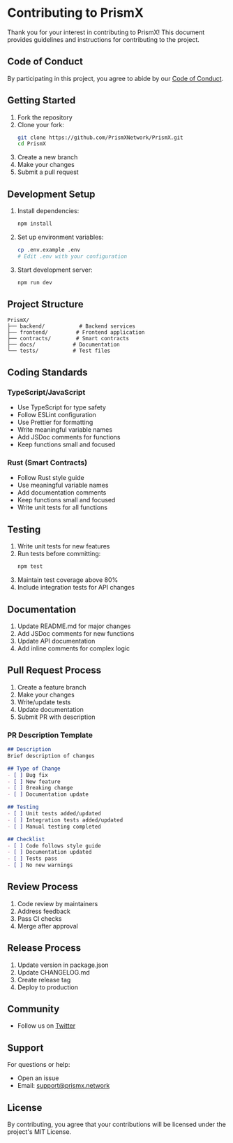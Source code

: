 # Contributing to PrismX

Thank you for your interest in contributing to PrismX! This document provides guidelines and instructions for contributing to the project.

## Code of Conduct

By participating in this project, you agree to abide by our [Code of Conduct](CODE_OF_CONDUCT.md).

## Getting Started

1. Fork the repository
2. Clone your fork:
   ```bash
   git clone https://github.com/PrismXNetwork/PrismX.git
   cd PrismX
   ```
3. Create a new branch
4. Make your changes
5. Submit a pull request

## Development Setup

1. Install dependencies:
   ```bash
   npm install
   ```

2. Set up environment variables:
   ```bash
   cp .env.example .env
   # Edit .env with your configuration
   ```

3. Start development server:
   ```bash
   npm run dev
   ```

## Project Structure

```
PrismX/
├── backend/           # Backend services
├── frontend/         # Frontend application
├── contracts/        # Smart contracts
├── docs/            # Documentation
└── tests/           # Test files
```

## Coding Standards

### TypeScript/JavaScript

- Use TypeScript for type safety
- Follow ESLint configuration
- Use Prettier for formatting
- Write meaningful variable names
- Add JSDoc comments for functions
- Keep functions small and focused

### Rust (Smart Contracts)

- Follow Rust style guide
- Use meaningful variable names
- Add documentation comments
- Keep functions small and focused
- Write unit tests for all functions

## Testing

1. Write unit tests for new features
2. Run tests before committing:
   ```bash
   npm test
   ```
3. Maintain test coverage above 80%
4. Include integration tests for API changes

## Documentation

1. Update README.md for major changes
2. Add JSDoc comments for new functions
3. Update API documentation
4. Add inline comments for complex logic

## Pull Request Process

1. Create a feature branch
2. Make your changes
3. Write/update tests
4. Update documentation
5. Submit PR with description

### PR Description Template

```markdown
## Description
Brief description of changes

## Type of Change
- [ ] Bug fix
- [ ] New feature
- [ ] Breaking change
- [ ] Documentation update

## Testing
- [ ] Unit tests added/updated
- [ ] Integration tests added/updated
- [ ] Manual testing completed

## Checklist
- [ ] Code follows style guide
- [ ] Documentation updated
- [ ] Tests pass
- [ ] No new warnings
```

## Review Process

1. Code review by maintainers
2. Address feedback
3. Pass CI checks
4. Merge after approval

## Release Process

1. Update version in package.json
2. Update CHANGELOG.md
3. Create release tag
4. Deploy to production

## Community

- Follow us on [Twitter](https://x.com/PrismXNetwork)

## Support

For questions or help:
- Open an issue
- Email: support@prismx.network

## License

By contributing, you agree that your contributions will be licensed under the project's MIT License. 